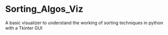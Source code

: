# Sorting_Algos_Viz
A basic visualizer to understand the working of sorting techniques in python with a Tkinter GUI
